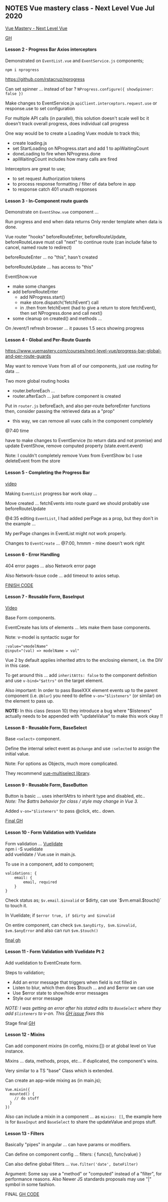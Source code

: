 ## NOTES Vue mastery class - Next Level Vue    Jul 2020

[Vue Mastery - Next Level Vue](https://www.vuemastery.com/courses/next-level-vue/progress-bar-axios-interceptors)

[GH](https://github.com/Code-Pop/real-world-vue/tree/progress-bar-start)

#### Lesson 2 - Progress Bar Axios interceptors

Demonstrated on `EventList.vue` and `EventService.js` components;

`npm i nprogress`

https://github.com/rstacruz/nprogress

Can set spinner ... instead of bar ? 
`NProgress.configure({ showSpinner: false })`

Make changes to EventService.js
`apiClient.interceptors.request.use` or response.use to set configuration

For multiple API calls (in parallel), this solution doesn't scale well
bc it doesn't track overall progress, does individual call progress

One way would be to create a Loading Vuex module to track this;
 * create loading.js
 * set StartLoading on NProgress.start and add 1 to apiWaitingCount
 * doneLoading to fire when NProgress.done
 * apiWaitingCount includes how many calls are fired
 
Interceptors are great to use;
 * to set request Authorization tokens
 * to process response formatting / filter of data before in app
 * to response catch 401 unauth responses
 
 #### Lesson 3 - In-Component route guards
 
 Demonstrate on `EventShow.vue` component ...
 
 Run progress and end when data returns
 Only render template when data is done.
 
 Vue router "hooks"
 beforeRouteEnter, beforeRouteUpdate, beforeRouteLeave
 must call "next" to continue route (can include false to cancel, named route to redirect)
 
 beforeRouteEnter ... no "this", hasn't created
 
 beforeRouteUpdate ... has access to "this"

EventShow.vue
 * make some changes
 * add beforeRouteEnter
    * add NProgress.start()
    * make store.dispatch('fetchEvent') call
    * in .then from fetchEvent (had to give a return to store fetchEvent), then set NProgress.done
    and call next()
 * some cleanup on created() and methods ...
 
 On /event/1 refresh browser ... it pauses 1.5 secs showing progress
 
#### Lesson 4 - Global and Per-Route Guards

https://www.vuemastery.com/courses/next-level-vue/progress-bar-global-and-per-route-guards

May want to remove Vuex from all of our components, just use routing for data ...

Two more global routing hooks
 * router.beforeEach ... 
 * router.afterEach ... just before component is created 

Put in `router.js` beforeEach, and also per-route beforeEnter functions  
then, consider passing the retrieved data as a "prop" 
 * this way, we can remove all vuex calls in the component completely

@7:40 time

have to make changes to EventService (to return data and not promise) and 
update EventShow, remove computed property (state.event.event)

Note:  I couldn't completely remove Vuex from EventShow bc I use deleteEvent from the store

#### Lesson 5 - Completing the Progress Bar

[video](https://www.vuemastery.com/courses/next-level-vue/completing-our-progress-bar)

Making `EventList` progress bar work okay ... 

Move created ... fetchEvents into route guard
we should probably use beforeRouteUpdate

@4:35 editing `EventList`, I had added perPage as a prop, but they 
don't in the example ...

My perPage changes in EventList might not work properly.

Changes to `EventCreate` ... @7:00, hmmm - mine doesn't work right

#### Lesson 6 -  Error Handling

404 error pages ... also Network error page

Also Network-Issue code ... add timeout to axios setup.

[FINISH CODE](https://github.com/Code-Pop/real-world-vue/tree/error-handling-finish)

#### Lesson 7 -  Reusable Form, BaseInput

[Video](https://www.vuemastery.com/courses/next-level-vue/reusable-form-components-baseinput)

Base Form components.

EventCreate has lots of elements ... lets make them base components.

Note:  v-model is syntactic sugar for
```vue
:value="vmodelName"
@input="(val) => modelName = val"
```
Vue 2 by default applies inherited attrs to the enclosing element, i.e. the DIV in this case.

To get around this ... add `inheritAtts: false` to the component definition and use `v-bind="$attrs"` on the target element.

Also important: In order to pass BaseXXX element events up to the parent component (i.e. `@blur`) you 
need to define `v-on="$listeners"` (or similar) on the element to pass up.  

**NOTE:**  In this class (lesson 10) they introduce a bug where "$listeners" actually needs to be
appended with "updateValue" to make this work okay !!

#### Lesson 8 -  Reusable Form, BaseSelect

Base `<select>` component.

Define the internal select event as `@change` and use `:selected` to assign the initial value.

Note:  For options as Objects, much more complicated.  

They recommend [vue-multiselect library](https://vue-multiselect.js.org/).


#### Lesson 9 -  Reusable Form, BaseButton

Button is basic ... uses inheritAttrs to inherit type and disabled, etc..  
_Note: The $attrs behavior for class / style may change in Vue 3._

Added `v-on="$listeners"` to pass @click, etc.. down.

[Final GH](https://github.com/Code-Pop/real-world-vue/releases/tag/baseButton-finish)

#### Lesson 10 - Form Validation with Vuelidate

Form validation ... [Vuelidate](https://vuelidate.js.org/)  
npm i -S vuelidate  
add vuelidate / Vue.use in main.js.  

To use in a component, add to component;  
```
validations: {
    email: {
        email, required
    }
}
```

Check status as;  `$v.email.$invalid` or $dirty, can use `$vm.email.$touch()` to 
touch it.  

In Vuelidate;  if `$error true, if $dirty and $invalid`  

On entire component, can check `$vm.$anyDirty, $vm.$invalid, $vm.$anyError` and also
can run `$vm.$touch()`

[final gh](https://github.com/Code-Pop/real-world-vue/tree/form_validation1_finish)

#### Lesson 11 - Form Validation with Vuelidate Pt 2

Add vuelidation to EventCreate form. 

Steps to validation;
 * Add an error message that triggers when field is not filled in
 * Listen to blur, which then does $touch ... and and $error we can use
 * Use $error state to show/hide error messages
 * Style our error message 

_NOTE: I was getting an error after his stated edits to `BaseSelect` where they add `$listeners` to 
v-on.  This [GH issue](https://github.com/Code-Pop/real-world-vue/issues/18) fixes this_

Stage final [GH](https://github.com/Code-Pop/real-world-vue/tree/vuelidateP2-finish)

#### Lesson 12 - Mixins

Can add component mixins (in config, mixins:[]) or at global level on Vue instance.

Mixins ... data, methods, props, etc... if duplicated, the component's wins.

Very similar to a TS "base" Class which is extended.

Can create an app-wide mixing as (in main.js);
```vue
Vue.mixin({
  mounted() {
    // do stuff
  }
})
``` 

Also can include a mixin in a component ... as `mixins: []`, the example here  
is for `BaseInput` and `BaseSelect` to share the updateValue and props stuff.
 

#### Lesson 13 - Filters

Basically "pipes" in angular ... can have params or modifiers.

Can define on component config ... filters: { funcs(), func(value)  }

Can also define global filters ... `Vue.filter('date', DateFilter)`


Argument:  Some say use a "method" or "computed" instead of a "filter", for performance reasons.
Also Newer JS standards proposals may use "|" symbol in some fashion.


FINAL [GH CODE](https://github.com/Code-Pop/real-world-vue/tree/filters_FINISH)

 




 
    



